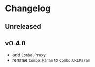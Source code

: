 # Changelog

## Unreleased

## v0.4.0

- add `Combo.Proxy`
- rename `Combo.Param` to `Combo.URLParam`
